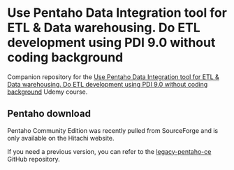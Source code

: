 # Use Pentaho Data Integration tool for ETL &amp; Data warehousing. Do ETL development using PDI 9.0 without coding background

Companion repository for the [Use Pentaho Data Integration tool for ETL &amp;
Data warehousing. Do ETL development using PDI 9.0 without coding background](https://www.udemy.com/course/pentaho-for-etl-data-integration-masterclass/)
Udemy course.

## Pentaho download

Pentaho Community Edition was recently pulled from SourceForge and is only
available on the Hitachi website.

If you need a previous version, you can refer to the
[legacy-pentaho-ce](https://github.com/ambientelivre/legacy-pentaho-ce) GitHub
repository.

